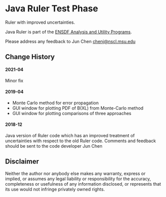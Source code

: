 # Java Ruler Test Phase
Ruler with improved uncertainties. 

Java Ruler is part of the [ENSDF Analysis and Utility Programs](https://nds.iaea.org/public/ensdf_pgm/).

Please address any feedback to Jun Chen chenj@nscl.msu.edu

## Change History

#### 2021-04
Minor fix 

#### 2019-04 
- Monte Carlo method for error propagation
- GUI window for plotting PDF of B(XL) from Monte-Carlo method
- GUI window for plotting comparisons of three approaches

#### 2018-12
Java version of Ruler code which has an improved treatment of uncertainties with respect to the old Ruler code. 
Comments and feedback should be sent to the code developer Jun Chen

## Disclaimer

Neither the author nor anybody else makes any warranty, express or implied, or assumes any legal liability or responsibility for the accuracy, completeness or usefulness of any information disclosed, or represents that its use would not infringe privately owned rights.